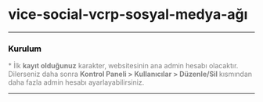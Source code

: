 # vice-social-vcrp-sosyal-medya-ağı

<hr>
<h3 style="color: black;font-size: auto;">Kurulum</h3>
			<p style="color: gray">* İlk <b>kayıt olduğunuz</b> karakter, websitesinin ana admin hesabı olacaktır. Dilerseniz daha sonra <b>Kontrol Paneli > Kullanıcılar > Düzenle/Sil </b>kısmından daha fazla admin hesabı ayarlayabilirsiniz.</p>
<hr>


